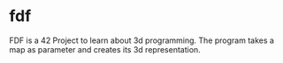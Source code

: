 # fdf
FDF is a 42 Project to learn about 3d programming. The program takes a map as parameter and creates its 3d representation.

